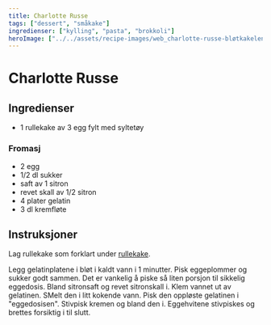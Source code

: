 ```yaml
---
title: Charlotte Russe
tags: ["dessert", "småkake"]
ingredienser: ["kylling", "pasta", "brokkoli"]
heroImage: ["../../assets/recipe-images/web_charlotte-russe-bløtkakelengde.jpg"]
---
```


# Charlotte Russe

## Ingredienser

- 1 rullekake av 3 egg fylt med syltetøy

### Fromasj

- 2 egg
- 1/2 dl sukker
- saft av 1 sitron
- revet skall av 1/2 sitron
- 4 plater gelatin
- 3 dl kremfløte

## Instruksjoner

Lag rullekake som forklart under [rullekake](./rullekake-med-syltetøy).

Legg gelatinplatene i bløt i kaldt vann i 1 minutter. Pisk eggeplommer og sukker godt sammen. Det er vankelig å piske så liten porsjon til sikkelig eggedosis. Bland sitronsaft og revet sitronskall i. Klem vannet ut av gelatinen. SMelt den i litt kokende vann. Pisk den oppløste gelatinen i "eggedosisen". Stivpisk kremen og bland den i. Eggehvitene stivpiskes og brettes forsiktig i til slutt.
